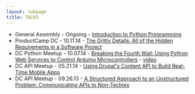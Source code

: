```yaml
---
layout: subpage
title: TALKS
---
```


* General Assembly - Ongoing - [Introduction to Python Programming](/presentations/intro_to_python/deck.pdf)
* ProductCamp DC - 10.11.14 - [The Gritty Details: All of the Hidden Requirements in a Software Project](http://lanyrd.com/2014/pcampdc2014/sddymb/)
* DC Python Meetup - 10.07.14 - [Breaking the Fourth Wall: Using Python Web Services to Control Arduino Microcontrollers](/presentations/raspberry_pi/index.html) - [video](https://www.youtube.com/watch?v=jJ5JbYK4QKo&feature=youtu.be)
* DC API Meetup - 05.21.14 - [Using Drupal's Content API to Build Real-Time Mobile Apps](/presentations/drupal_content_api/index.html)
* DC API Meetup - 09.26.13 - [A Structured Approach to an Unstructured Problem: Communicating APIs to Non-Techies](/presentations/dc_api/index.html)
